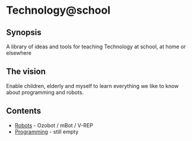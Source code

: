 # Technology@school

## Synopsis

A library of ideas and tools for teaching Technology at school, at home or elsewhere

## The vision

Enable children, elderly  and myself to learn everything we like to know about programming and robots.

## Contents

* [Robots](../../tree/master/Robots) - Ozobot / mBot / V-REP
* [Programming](../../master/Programming/README.md) - still empty

